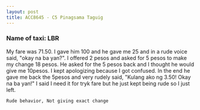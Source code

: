 ```yaml
---
layout: post
title: ACC8645 - C5 Pinagsama Taguig
---
```


### Name of taxi: LBR

My fare was 71.50. I gave him 100 and he gave me 25 and in a rude voice said, "okay na ba yan?". I offered 2 pesos and asked for 5 pesos to make my change 18 pesos. He asked for the 5 pesos back and I thought he would give me 10pesos. I kept apologizing because I got confused.  In the end he gave me back the 5pesos and very rudely said, "Kulang ako ng 3.50! Okay na ba yan!" I said I need it for tryk fare but he just kept being rude so I just left. 

```Rude behavior, Not giving exact change```
